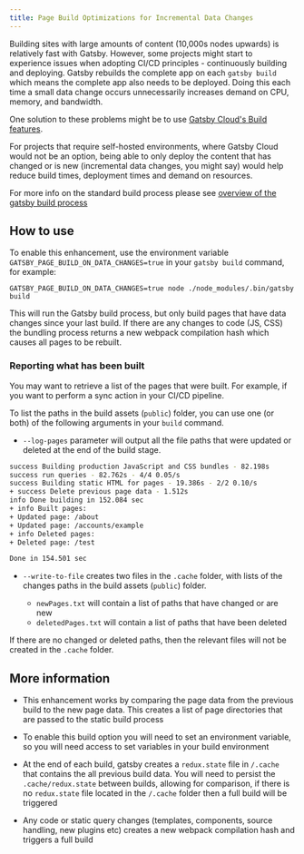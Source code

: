 ```yaml
---
title: Page Build Optimizations for Incremental Data Changes
---
```


Building sites with large amounts of content (10,000s nodes upwards) is relatively fast with Gatsby. However, some projects might start to experience issues when adopting CI/CD principles - continuously building and deploying. Gatsby rebuilds the complete app on each `gatsby build` which means the complete app also needs to be deployed. Doing this each time a small data change occurs unnecessarily increases demand on CPU, memory, and bandwidth.

One solution to these problems might be to use [Gatsby Cloud's Build features](https://www.gatsbyjs.com/cloud/).

For projects that require self-hosted environments, where Gatsby Cloud would not be an option, being able to only deploy the content that has changed or is new (incremental data changes, you might say) would help reduce build times, deployment times and demand on resources.

For more info on the standard build process please see [overview of the gatsby build process](/docs/overview-of-the-gatsby-build-process/)

## How to use

To enable this enhancement, use the environment variable `GATSBY_PAGE_BUILD_ON_DATA_CHANGES=true` in your `gatsby build` command, for example:

`GATSBY_PAGE_BUILD_ON_DATA_CHANGES=true node ./node_modules/.bin/gatsby build`

This will run the Gatsby build process, but only build pages that have data changes since your last build. If there are any changes to code (JS, CSS) the bundling process returns a new webpack compilation hash which causes all pages to be rebuilt.

### Reporting what has been built

You may want to retrieve a list of the pages that were built. For example, if you want to perform a sync action in your CI/CD pipeline.

To list the paths in the build assets (`public`) folder, you can use one (or both) of the following arguments in your `build` command.

- `--log-pages` parameter will output all the file paths that were updated or deleted at the end of the build stage.

```bash
success Building production JavaScript and CSS bundles - 82.198s
success run queries - 82.762s - 4/4 0.05/s
success Building static HTML for pages - 19.386s - 2/2 0.10/s
+ success Delete previous page data - 1.512s
info Done building in 152.084 sec
+ info Built pages:
+ Updated page: /about
+ Updated page: /accounts/example
+ info Deleted pages:
+ Deleted page: /test

Done in 154.501 sec
```

- `--write-to-file` creates two files in the `.cache` folder, with lists of the changes paths in the build assets (`public`) folder.

  - `newPages.txt` will contain a list of paths that have changed or are new
  - `deletedPages.txt` will contain a list of paths that have been deleted

If there are no changed or deleted paths, then the relevant files will not be created in the `.cache` folder.

## More information

- This enhancement works by comparing the page data from the previous build to the new page data. This creates a list of page directories that are passed to the static build process

- To enable this build option you will need to set an environment variable, so you will need access to set variables in your build environment

- At the end of each build, gatsby creates a `redux.state` file in `/.cache` that contains the all previous build data. You will need to persist the `.cache/redux.state` between builds, allowing for comparison, if there is no `redux.state` file located in the `/.cache` folder then a full build will be triggered

- Any code or static query changes (templates, components, source handling, new plugins etc) creates a new webpack compilation hash and triggers a full build
